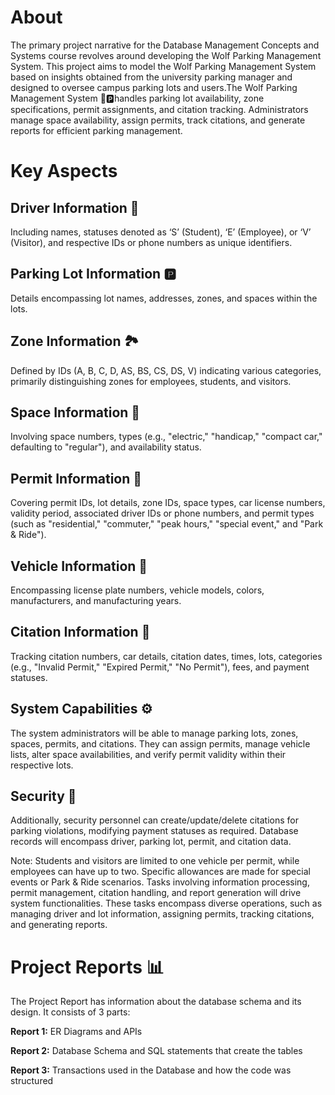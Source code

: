 
# About 
The primary project narrative for the Database Management Concepts and Systems course revolves around developing the Wolf Parking Management System. This project aims to model the Wolf Parking Management System based on insights obtained from the university parking manager and designed to oversee campus parking lots and users.The Wolf Parking Management System 🚗🅿️handles parking lot availability, zone specifications, permit assignments, and citation tracking. Administrators manage space availability, assign permits, track citations, and generate reports for efficient parking management.

# Key Aspects

## Driver Information 🚦
Including names, statuses denoted as ‘S’ (Student), ‘E’ (Employee), or ‘V’ (Visitor), and respective IDs or phone numbers as unique identifiers.

## Parking Lot Information 🅿️
Details encompassing lot names, addresses, zones, and spaces within the lots.

## Zone Information 🏞️
Defined by IDs (A, B, C, D, AS, BS, CS, DS, V) indicating various categories, primarily distinguishing zones for employees, students, and visitors.

## Space Information 🚀
Involving space numbers, types (e.g., "electric," "handicap," "compact car," defaulting to "regular"), and availability status.

## Permit Information 🎫
Covering permit IDs, lot details, zone IDs, space types, car license numbers, validity period, associated driver IDs or phone numbers, and permit types (such as "residential," "commuter," "peak hours," "special event," and "Park & Ride").

## Vehicle Information 🚗
Encompassing license plate numbers, vehicle models, colors, manufacturers, and manufacturing years.

## Citation Information 🚨
Tracking citation numbers, car details, citation dates, times, lots, categories (e.g., "Invalid Permit," "Expired Permit," "No Permit"), fees, and payment statuses.

## System Capabilities ⚙️
The system administrators will be able to manage parking lots, zones, spaces, permits, and citations. They can assign permits, manage vehicle lists, alter space availabilities, and verify permit validity within their respective lots.

## Security 🔐
Additionally, security personnel can create/update/delete citations for parking violations, modifying payment statuses as required. Database records will encompass driver, parking lot, permit, and citation data.

Note: Students and visitors are limited to one vehicle per permit, while employees can have up to two. Specific allowances are made for special events or Park & Ride scenarios. Tasks involving information processing, permit management, citation handling, and report generation will drive system functionalities. These tasks encompass diverse operations, such as managing driver and lot information, assigning permits, tracking citations, and generating reports.

# Project Reports 📊
The Project Report has information about the database schema and its design. It consists of 3 parts:

**Report 1:** ER Diagrams and APIs

**Report 2:** Database Schema and SQL statements that create the tables

**Report 3:** Transactions used in the Database and how the code was structured
 
